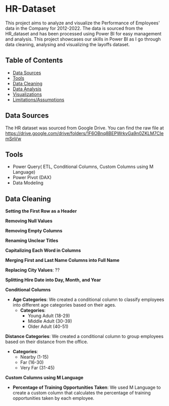 # HR-Dataset
This project aims to analyze and visualize the Performance of Employees' data in the Company for 2012-2022. The data is sourced from the HR_dataset and has been processed using Power BI for easy management and analysis. This project showcases our skills in Power BI as I go through data cleaning, analysing and visualizing the layoffs dataset.
## Table of Contents

- [Data Sources](#data-sources)
- [Tools](#tools)
- [Data Cleaning](#data-cleaning)
- [Data Analysis](#data-analysis)
- [Visualizations](#visualizations)
- [Limitations/Assumptions](#limitationsassumptions)
  
## Data Sources
The HR dataset was sourced from Google Drive. You can find the raw file at https://drive.google.com/drive/folders/1F6OBnq8BEPWrkvGa9n0ZKLM7CIemSnVw

## Tools
- Power  Query( ETL, Conditional Columns, Custom Columns using M Language)
- Power Pivot (DAX)
- Data Modeling

##  Data Cleaning
**Setting the First Row as a Header**

**Removing Null Values**
  
**Removing Empty Columns**


**Renaming Unclear Titles**

**Capitalizing Each Word in Columns**

**Merging First and Last Name Columns into Full Name**
 
**Replacing City Values**:
??

 **Splitting Hire Date into Day, Month, and Year**
  
    
**Conditional Columns**
- **Age Categories**: We created a conditional column to classify employees into different age categories based on their ages.
  - **Categories**: 
    - Young Adult (18-29)
    - Middle Adult (30-39)
    - Older Adult (40-51)


**Distance Categories**: We created a conditional column to group employees based on their distance from the office.
  - **Categories**: 
    - Nearby (1-15)
    - Far (16-30)
    - Very Far (31-45)


**Custom Columns using M Language**
- **Percentage of Training Opportunities Taken**: We used M Language to create a custom column that calculates the percentage of training opportunities taken by each employee.







